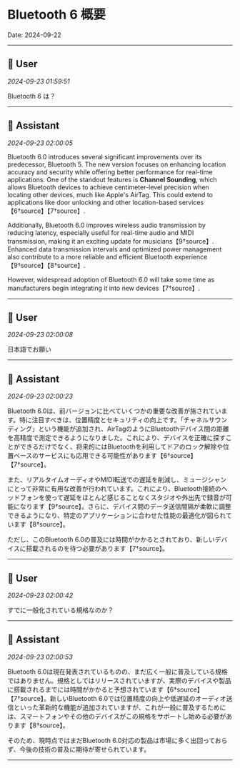 # Bluetooth 6 概要

Date: 2024-09-22

---

## 👤 User
*2024-09-23 01:59:51*

Bluetooth 6 は？

---

## 🤖 Assistant
*2024-09-23 02:00:05*

Bluetooth 6.0 introduces several significant improvements over its predecessor, Bluetooth 5. The new version focuses on enhancing location accuracy and security while offering better performance for real-time applications. One of the standout features is **Channel Sounding**, which allows Bluetooth devices to achieve centimeter-level precision when locating other devices, much like Apple's AirTag. This could extend to applications like door unlocking and other location-based services【6†source】【7†source】.

Additionally, Bluetooth 6.0 improves wireless audio transmission by reducing latency, especially useful for real-time audio and MIDI transmission, making it an exciting update for musicians【9†source】. Enhanced data transmission intervals and optimized power management also contribute to a more reliable and efficient Bluetooth experience【9†source】【8†source】. 

However, widespread adoption of Bluetooth 6.0 will take some time as manufacturers begin integrating it into new devices【7†source】.

---

## 👤 User
*2024-09-23 02:00:08*

日本語でお願い

---

## 🤖 Assistant
*2024-09-23 02:00:23*

Bluetooth 6.0は、前バージョンに比べていくつかの重要な改善が施されています。特に注目すべきは、位置精度とセキュリティの向上です。「チャネルサウンディング」という機能が追加され、AirTagのようにBluetoothデバイス間の距離を高精度で測定できるようになりました。これにより、デバイスを正確に探すことができるだけでなく、将来的にはBluetoothを利用してドアのロック解除や位置ベースのサービスにも応用できる可能性があります【6†source】【7†source】。

また、リアルタイムオーディオやMIDI転送での遅延を削減し、ミュージシャンにとって非常に有用な改善が行われています。これにより、Bluetooth接続のヘッドフォンを使って遅延をほとんど感じることなくスタジオや外出先で録音が可能になります【9†source】。さらに、デバイス間のデータ送信間隔が柔軟に調整できるようになり、特定のアプリケーションに合わせた性能の最適化が図られています【8†source】。

ただし、このBluetooth 6.0の普及には時間がかかるとされており、新しいデバイスに搭載されるのを待つ必要があります【7†source】。

---

## 👤 User
*2024-09-23 02:00:42*

すでに一般化されている規格なのか？

---

## 🤖 Assistant
*2024-09-23 02:00:53*

Bluetooth 6.0は現在発表されているものの、まだ広く一般に普及している規格ではありません。規格としてはリリースされていますが、実際のデバイスや製品に搭載されるまでには時間がかかると予想されています【6†source】【7†source】。新しいBluetooth 6.0では位置精度の向上や低遅延のオーディオ送信といった革新的な機能が追加されていますが、これが一般に普及するためには、スマートフォンやその他のデバイスがこの規格をサポートし始める必要があります【8†source】。

そのため、現時点ではまだBluetooth 6.0対応の製品は市場に多く出回っておらず、今後の技術の普及に期待が寄せられています。

---
